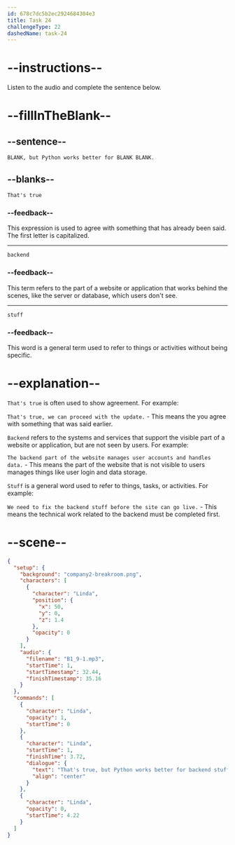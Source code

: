 ```yaml
---
id: 678c7dc5b2ec2924684304e3
title: Task 24
challengeType: 22
dashedName: task-24
---
```


<!-- (audio) Linda: That's true, but Python works better for back-end stuff. -->

# --instructions--

Listen to the audio and complete the sentence below.

# --fillInTheBlank--

## --sentence--

`BLANK, but Python works better for BLANK BLANK.`

## --blanks--

`That's true`

### --feedback--

This expression is used to agree with something that has already been said. The first letter is capitalized.

---

`backend`

### --feedback--

This term refers to the part of a website or application that works behind the scenes, like the server or database, which users don't see.

---

`stuff`

### --feedback--

This word is a general term used to refer to things or activities without being specific.

# --explanation--

`That's true` is often used to show agreement. For example:

`That's true, we can proceed with the update.` - This means the you agree with something that was said earlier.

`Backend` refers to the systems and services that support the visible part of a website or application, but are not seen by users. For example:

`The backend part of the website manages user accounts and handles data.` - This means the part of the website that is not visible to users manages things like user login and data storage.

`Stuff` is a general word used to refer to things, tasks, or activities. For example:

`We need to fix the backend stuff before the site can go live.` - This means the technical work related to the backend must be completed first.

# --scene--

```json
{
  "setup": {
    "background": "company2-breakroom.png",
    "characters": [
      {
        "character": "Linda",
        "position": {
          "x": 50,
          "y": 0,
          "z": 1.4
        },
        "opacity": 0
      }
    ],
    "audio": {
      "filename": "B1_9-1.mp3",
      "startTime": 1,
      "startTimestamp": 32.44,
      "finishTimestamp": 35.16
    }
  },
  "commands": [
    {
      "character": "Linda",
      "opacity": 1,
      "startTime": 0
    },
    {
      "character": "Linda",
      "startTime": 1,
      "finishTime": 3.72,
      "dialogue": {
        "text": "That's true, but Python works better for backend stuff.",
        "align": "center"
      }
    },
    {
      "character": "Linda",
      "opacity": 0,
      "startTime": 4.22
    }
  ]
}
```

